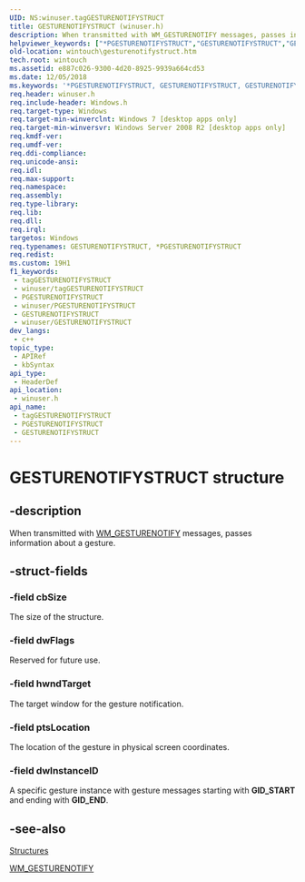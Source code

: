 ```yaml
---
UID: NS:winuser.tagGESTURENOTIFYSTRUCT
title: GESTURENOTIFYSTRUCT (winuser.h)
description: When transmitted with WM_GESTURENOTIFY messages, passes information about a gesture.
helpviewer_keywords: ["*PGESTURENOTIFYSTRUCT","GESTURENOTIFYSTRUCT","GESTURENOTIFYSTRUCT structure [Windows Touch]","PGESTURENOTIFYSTRUCT","PGESTURENOTIFYSTRUCT structure pointer [Windows Touch]","tagGESTURENOTIFYSTRUCT","wintouch.gesturenotifystruct","winuser/GESTURENOTIFYSTRUCT","winuser/PGESTURENOTIFYSTRUCT"]
old-location: wintouch\gesturenotifystruct.htm
tech.root: wintouch
ms.assetid: e887c026-9300-4d20-8925-9939a664cd53
ms.date: 12/05/2018
ms.keywords: '*PGESTURENOTIFYSTRUCT, GESTURENOTIFYSTRUCT, GESTURENOTIFYSTRUCT structure [Windows Touch], PGESTURENOTIFYSTRUCT, PGESTURENOTIFYSTRUCT structure pointer [Windows Touch], tagGESTURENOTIFYSTRUCT, wintouch.gesturenotifystruct, winuser/GESTURENOTIFYSTRUCT, winuser/PGESTURENOTIFYSTRUCT'
req.header: winuser.h
req.include-header: Windows.h
req.target-type: Windows
req.target-min-winverclnt: Windows 7 [desktop apps only]
req.target-min-winversvr: Windows Server 2008 R2 [desktop apps only]
req.kmdf-ver: 
req.umdf-ver: 
req.ddi-compliance: 
req.unicode-ansi: 
req.idl: 
req.max-support: 
req.namespace: 
req.assembly: 
req.type-library: 
req.lib: 
req.dll: 
req.irql: 
targetos: Windows
req.typenames: GESTURENOTIFYSTRUCT, *PGESTURENOTIFYSTRUCT
req.redist: 
ms.custom: 19H1
f1_keywords:
 - tagGESTURENOTIFYSTRUCT
 - winuser/tagGESTURENOTIFYSTRUCT
 - PGESTURENOTIFYSTRUCT
 - winuser/PGESTURENOTIFYSTRUCT
 - GESTURENOTIFYSTRUCT
 - winuser/GESTURENOTIFYSTRUCT
dev_langs:
 - c++
topic_type:
 - APIRef
 - kbSyntax
api_type:
 - HeaderDef
api_location:
 - winuser.h
api_name:
 - tagGESTURENOTIFYSTRUCT
 - PGESTURENOTIFYSTRUCT
 - GESTURENOTIFYSTRUCT
---
```


# GESTURENOTIFYSTRUCT structure


## -description

When transmitted with <a href="/windows/desktop/wintouch/wm-gesturenotify">WM_GESTURENOTIFY</a> messages, 
      passes information about a gesture.

## -struct-fields

### -field cbSize

The size of the structure.

### -field dwFlags

Reserved for future use.

### -field hwndTarget

The target window for the gesture notification.

### -field ptsLocation

The location of the gesture in physical screen coordinates.

### -field dwInstanceID

A specific gesture instance with gesture messages starting with <b>GID_START</b> and ending with <b>GID_END</b>.

## -see-also

<a href="/windows/desktop/wintouch/mtstructures">Structures</a>



<a href="/windows/desktop/wintouch/wm-gesturenotify">WM_GESTURENOTIFY</a>

